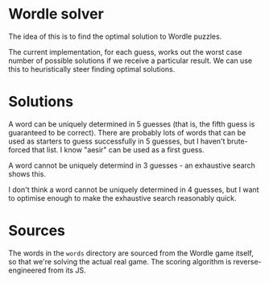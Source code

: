 # Wordle solver

The idea of this is to find the optimal solution to Wordle puzzles.

The current implementation, for each guess, works out the worst case
number of possible solutions if we receive a particular result. We can
use this to heuristically steer finding optimal solutions.

# Solutions

A word can be uniquely determined in 5 guesses (that is, the fifth
guess is guaranteed to be correct). There are probably lots of words
that can be used as starters to guess successfully in 5 guesses, but I
haven't brute-forced that list. I know "aesir" can be used as a first
guess.

A word cannot be uniquely determind in 3 guesses - an exhaustive
search shows this.

I don't think a word cannot be uniquely determined in 4 guesses, but I
want to optimise enough to make the exhaustive search reasonably
quick.

# Sources

The words in the `words` directory are sourced from the Wordle game
itself, so that we're solving the actual real game. The scoring
algorithm is reverse-engineered from its JS.
